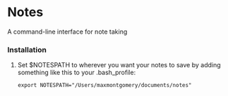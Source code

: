 # Notes

A command-line interface for note taking

### Installation
1. Set $NOTESPATH to wherever you want your notes to save by adding something like this to your .bash_profile: 
    
    `export NOTESPATH="/Users/maxmontgomery/documents/notes"`
   
